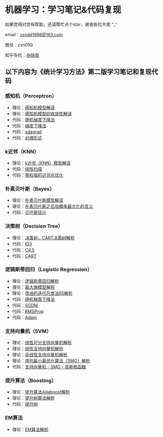 # 机器学习：学习笔记&代码复现

如果觉得对您有帮助，还请帮忙点个star，谢谢各位大佬 ^_^

email：zxndd1996@163.com

微信：zxn059

知乎专栏：[舟晓南](https://zhuanlan.zhihu.com/c_1274454587772915712)


## 以下内容为《统计学习方法》第二版学习笔记和复现代码

### 感知机（Perceptron）

- 理论：[感知机模型解读](https://zhuanlan.zhihu.com/p/213772724)
- 理论：[感知机模型的收敛性解读](https://zhuanlan.zhihu.com/p/213905084)
- 代码：[随机梯度下降法](https://github.com/Zhouxiaonnan/machine-learning-notesandcode/blob/master/%E6%84%9F%E7%9F%A5%E6%9C%BAperceptron/%E6%84%9F%E7%9F%A5%E6%9C%BA%E6%A8%A1%E5%9E%8B%20-%20%E9%9A%8F%E6%9C%BA%E6%A2%AF%E5%BA%A6%E4%B8%8B%E9%99%8D%E6%B3%95.py)
- 代码：[梯度下降法](https://github.com/Zhouxiaonnan/machine-learning-notesandcode/blob/master/%E6%84%9F%E7%9F%A5%E6%9C%BAperceptron/%E6%84%9F%E7%9F%A5%E6%9C%BA%E6%A8%A1%E5%9E%8B%20-%20%E6%A2%AF%E5%BA%A6%E4%B8%8B%E9%99%8D%E6%B3%95.py)
- 代码：[adagrad](https://github.com/Zhouxiaonnan/machine-learning-notesandcode/blob/master/%E6%84%9F%E7%9F%A5%E6%9C%BAperceptron/%E6%84%9F%E7%9F%A5%E6%9C%BA%E6%A8%A1%E5%9E%8B%20-%20adagrad.py)
- 代码：[对偶形式](https://github.com/Zhouxiaonnan/machine-learning-notesandcode/blob/master/%E6%84%9F%E7%9F%A5%E6%9C%BAperceptron/%E6%84%9F%E7%9F%A5%E6%9C%BA%E6%A8%A1%E5%9E%8B%20-%20%E5%AF%B9%E5%81%B6%E5%BD%A2%E5%BC%8F.py)

### k近邻（KNN）

- 理论：[k近邻（KNN）模型解读](https://zhuanlan.zhihu.com/p/214165992)
- 代码：[线性扫描](https://github.com/Zhouxiaonnan/machine-learning-notesandcode/blob/master/k%E8%BF%91%E9%82%BBKNN/KNN%20-%20%E7%BA%BF%E6%80%A7%E6%89%AB%E6%8F%8F.py)
- 代码：[带权值的近邻点优化](https://github.com/Zhouxiaonnan/machine-learning-notesandcode/blob/master/k%E8%BF%91%E9%82%BBKNN/KNN%20-%20%E5%B8%A6%E6%9D%83%E5%80%BC%E7%9A%84%E8%BF%91%E9%82%BB%E7%82%B9%E4%BC%98%E5%8C%96.py)

### 朴素贝叶斯（Bayes）

- 理论：[朴素贝叶斯模型解读](https://zhuanlan.zhihu.com/p/215721959)
- 理论：[朴素贝叶斯之后验概率最大化的含义](https://zhuanlan.zhihu.com/p/215897132)
- 代码：[贝叶斯估计](https://github.com/Zhouxiaonnan/machine-learning-notesandcode/blob/master/%E6%9C%B4%E7%B4%A0%E8%B4%9D%E5%8F%B6%E6%96%AFBayes/%E6%9C%B4%E7%B4%A0%E8%B4%9D%E5%8F%B6%E6%96%AF%20-%20%E8%B4%9D%E5%8F%B6%E6%96%AF%E4%BC%B0%E8%AE%A1.py)

### 决策树（Decision Tree）

- 理论：[决策树，CART决策树解析](https://zhuanlan.zhihu.com/p/222724664)
- 代码：[ID3](https://github.com/Zhouxiaonnan/machine-learning-notesandcode/blob/master/%E5%86%B3%E7%AD%96%E6%A0%91Decision%20Tree/%E5%86%B3%E7%AD%96%E6%A0%91%20-%20ID3.py)
- 代码：[C4.5](https://github.com/Zhouxiaonnan/machine-learning-notesandcode/blob/master/%E5%86%B3%E7%AD%96%E6%A0%91Decision%20Tree/%E5%86%B3%E7%AD%96%E6%A0%91%20-%20C4.5.py)
- 代码：[CART](https://github.com/Zhouxiaonnan/machine-learning-notesandcode/blob/master/%E5%86%B3%E7%AD%96%E6%A0%91Decision%20Tree/%E5%86%B3%E7%AD%96%E6%A0%91%20-%20CART.py)

### 逻辑斯蒂回归（Logistic Regression）

- 理论：[逻辑斯蒂回归解析](https://zhuanlan.zhihu.com/p/231627246)
- 理论：[最大熵模型解析](https://zhuanlan.zhihu.com/p/234442747)
- 理论：[改进的迭代尺度法IIS解析](https://zhuanlan.zhihu.com/p/234553402)
- 代码：[随机梯度下降法](https://github.com/Zhouxiaonnan/machine-learning-notesandcode/blob/master/%E9%80%BB%E8%BE%91%E6%96%AF%E8%92%82%E5%9B%9E%E5%BD%92Logistic%20Regression/%E9%80%BB%E8%BE%91%E6%96%AF%E8%92%82%E5%9B%9E%E5%BD%92%20-%20%E9%9A%8F%E6%9C%BA%E6%A2%AF%E5%BA%A6%E4%B8%8B%E9%99%8D%E6%B3%95.py)
- 代码：[SGDM](https://github.com/Zhouxiaonnan/machine-learning-notesandcode/blob/master/%E9%80%BB%E8%BE%91%E6%96%AF%E8%92%82%E5%9B%9E%E5%BD%92Logistic%20Regression/%E9%80%BB%E8%BE%91%E6%96%AF%E8%92%82%E5%9B%9E%E5%BD%92%20-%20SGDM.py)
- 代码：[RMSProp](https://github.com/Zhouxiaonnan/machine-learning-notesandcode/blob/master/%E9%80%BB%E8%BE%91%E6%96%AF%E8%92%82%E5%9B%9E%E5%BD%92Logistic%20Regression/%E9%80%BB%E8%BE%91%E6%96%AF%E8%92%82%E5%9B%9E%E5%BD%92%20-%20RMSProp.py)
- 代码：[Adam](https://github.com/Zhouxiaonnan/machine-learning-notesandcode/blob/master/%E9%80%BB%E8%BE%91%E6%96%AF%E8%92%82%E5%9B%9E%E5%BD%92Logistic%20Regression/%E9%80%BB%E8%BE%91%E6%96%AF%E8%92%82%E5%9B%9E%E5%BD%92%20-%20Adam.py)

### 支持向量机（SVM）

- 理论：[线性可分支持向量机解析](https://zhuanlan.zhihu.com/p/235266761)
- 理论：[线性支持向量机解析](https://zhuanlan.zhihu.com/p/237540358)
- 理论：[非线性支持向量机解析](https://zhuanlan.zhihu.com/p/240659581)
- 理论：[序列最小最优化算法（SMO）解析](https://zhuanlan.zhihu.com/p/248862271)
- 代码：[支持向量机 - SMO - 高斯核函数](https://github.com/Zhouxiaonnan/machine-learning-notesandcode/blob/master/%E6%94%AF%E6%8C%81%E5%90%91%E9%87%8F%E6%9C%BASVM/%E6%94%AF%E6%8C%81%E5%90%91%E9%87%8F%E6%9C%BA%20-%20SMO%20-%20%E9%AB%98%E6%96%AF%E6%A0%B8%E5%87%BD%E6%95%B0.py)

### 提升算法（Boosting）

- 理论：[提升算法Adaboost解析](https://zhuanlan.zhihu.com/p/250458152)
- 理论：[提升树算法解析](https://zhuanlan.zhihu.com/p/252398216)
- 代码：[提升树](https://github.com/Zhouxiaonnan/machine-learning-notesandcode/blob/master/%E6%8F%90%E5%8D%87%E6%A0%91Boosting%20Tree/Adaboost.py)

### EM算法

- 理论：[EM算法解析](https://zhuanlan.zhihu.com/p/254871111)
